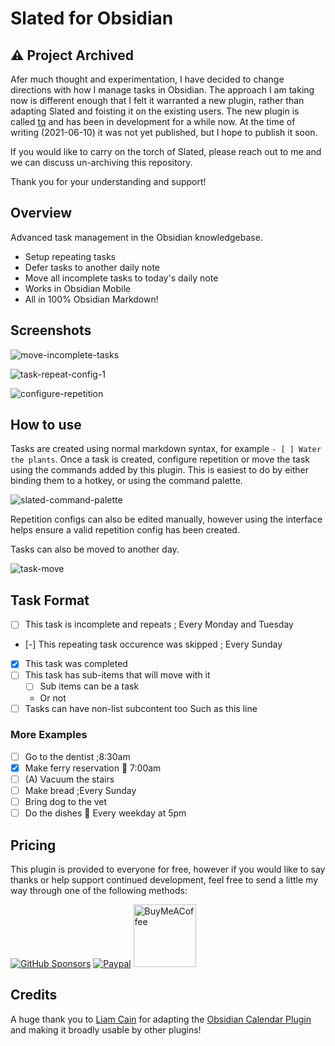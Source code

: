 # Slated for Obsidian

## ⚠ Project Archived

Afer much thought and experimentation, I have decided to change directions with how I manage tasks in Obsidian. The approach I am taking now is different enough that I felt it warranted a new plugin, rather than adapting Slated and foisting it on the existing users. The new plugin is called [tq](https://github.com/tgrosinger/tq-obsidian) and has been in development for a while now. At the time of writing (2021-06-10) it was not yet published, but I hope to publish it soon.

If you would like to carry on the torch of Slated, please reach out to me and we can discuss un-archiving this repository.

Thank you for your understanding and support!

## Overview

Advanced task management in the Obsidian knowledgebase.

- Setup repeating tasks
- Defer tasks to another daily note
- Move all incomplete tasks to today's daily note
- Works in Obsidian Mobile
- All in 100% Obsidian Markdown!

## Screenshots

![move-incomplete-tasks](https://raw.githubusercontent.com/tgrosinger/slated-obsidian/main/resources/screenshots/move-incomplete-tasks.gif)

![task-repeat-config-1](https://raw.githubusercontent.com/tgrosinger/slated-obsidian/main/resources/screenshots/task-repeat-config-1.png)

![configure-repetition](https://raw.githubusercontent.com/tgrosinger/slated-obsidian/main/resources/screenshots/configure-repetition.gif)

## How to use

Tasks are created using normal markdown syntax, for example `- [ ] Water the
plants`. Once a task is created, configure repetition or move the task using
the commands added by this plugin. This is easiest to do by either binding
them to a hotkey, or using the command palette.

![slated-command-palette](https://raw.githubusercontent.com/tgrosinger/slated-obsidian/main/resources/screenshots/slated-command-palette.png)

Repetition configs can also be edited manually, however using the interface
helps ensure a valid repetition config has been created.

Tasks can also be moved to another day.

![task-move](https://raw.githubusercontent.com/tgrosinger/slated-obsidian/main/resources/screenshots/task-move.png)

## Task Format

- [ ] This task is incomplete and repeats ; Every Monday and Tuesday
- [-] This repeating task occurence was skipped ; Every Sunday
- [x] This task was completed
- [ ] This task has sub-items that will move with it
  - [ ] Sub items can be a task
  - Or not
- [ ] Tasks can have non-list subcontent too
      Such as this line

### More Examples

- [ ] Go to the dentist ;8:30am
- [x] Make ferry reservation 📅 7:00am
- [ ] (A) Vacuum the stairs
- [ ] Make bread ;Every Sunday
- [ ] Bring dog to the vet
- [ ] Do the dishes 📅 Every weekday at 5pm

## Pricing

This plugin is provided to everyone for free, however if you would like to
say thanks or help support continued development, feel free to send a little
my way through one of the following methods:

[![GitHub Sponsors](https://img.shields.io/github/sponsors/tgrosinger?style=social)](https://github.com/sponsors/tgrosinger)
[![Paypal](https://img.shields.io/badge/paypal-tgrosinger-yellow?style=social&logo=paypal)](https://paypal.me/tgrosinger)
[<img src="https://cdn.buymeacoffee.com/buttons/v2/default-yellow.png" alt="BuyMeACoffee" width="100">](https://www.buymeacoffee.com/tgrosinger)

## Credits

A huge thank you to [Liam Cain](https://github.com/liamcain) for adapting the
[Obsidian Calendar
Plugin](https://github.com/liamcain/obsidian-calendar-plugin) and making it
broadly usable by other plugins!
